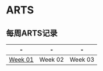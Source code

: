 # ARTS
## 每周ARTS记录
|- |- |- | 
|------------ | ------------- | ------------|
|[Week 01](/Weeks/Week_01) | Week 02  | Week 03 |
